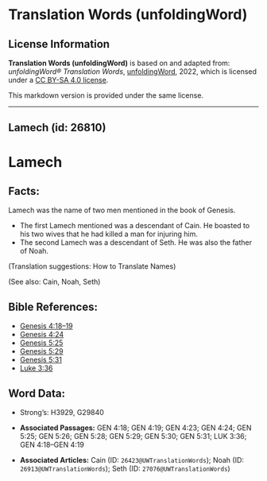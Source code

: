 # Translation Words (unfoldingWord)

## License Information

**Translation Words (unfoldingWord)** is based on and adapted from: _unfoldingWord® Translation Words_, [unfoldingWord](https://unfoldingword.org/utw), 2022, which is licensed under a [CC BY-SA 4.0 license](https://creativecommons.org/licenses/by-sa/4.0/legalcode.en).

This markdown version is provided under the same license.



--------------------------------

## Lamech (id: 26810)

Lamech
======

Facts:
------

Lamech was the name of two men mentioned in the book of Genesis.

* The first Lamech mentioned was a descendant of Cain. He boasted to his two wives that he had killed a man for injuring him.
* The second Lamech was a descendant of Seth. He was also the father of Noah.

(Translation suggestions: How to Translate Names)

(See also: Cain, Noah, Seth)

Bible References:
-----------------

* [Genesis 4:18–19](https://ref.ly/Gen4:18-Gen4:19)
* [Genesis 4:24](https://ref.ly/Gen4:24)
* [Genesis 5:25](https://ref.ly/Gen5:25)
* [Genesis 5:29](https://ref.ly/Gen5:29)
* [Genesis 5:31](https://ref.ly/Gen5:31)
* [Luke 3:36](https://ref.ly/Luke3:36)

Word Data:
----------

* Strong’s: H3929, G29840

* **Associated Passages:** GEN 4:18; GEN 4:19; GEN 4:23; GEN 4:24; GEN 5:25; GEN 5:26; GEN 5:28; GEN 5:29; GEN 5:30; GEN 5:31; LUK 3:36; GEN 4:18–GEN 4:19
* **Associated Articles:** Cain (ID: `26423@UWTranslationWords`); Noah (ID: `26913@UWTranslationWords`); Seth (ID: `27076@UWTranslationWords`)

